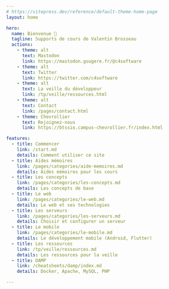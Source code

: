 ```yaml
---
# https://vitepress.dev/reference/default-theme-home-page
layout: home

hero:
  name: Bienvenue 👋
  tagline: Supports de cours de Valentin Brosseau
  actions:
    - theme: alt
      text: Mastodon
      link: https://mastodon.gougere.fr/@c4software
    - theme: alt
      text: Twitter
      link: https://twitter.com/c4software
    - theme: alt
      text: La veille du développeur
      link: /tp/veille/ressources.html
    - theme: alt
      text: Contact
      link: /pages/contact.html
    - theme: Chevrollier
      text: Rejoignez-nous
      link: https://btssio.campus-chevrollier.fr/index.html

features:
  - title: Commencer
    link: /start.md
    details: Comment utiliser ce site
  - title: Aides mémoires
    link: /pages/categories/aide-memoires.md
    details: Aides mémoires pour les cours
  - title: Les concepts
    link: /pages/categories/les-concepts.md
    details: Les concepts de base
  - title: Le web
    link: /pages/categories/le-web.md
    details: Le web et ses technologies
  - title: Les serveurs
    link: /pages/categories/les-serveurs.md
    details: Choisir et configurer un serveur
  - title: Le mobile
    link: /pages/categories/le-mobile.md
    details: Le développement mobile (Android, Flutter)
  - title: Les ressources
    link: /tp/veille/ressources.md
    details: Les ressources pour la veille
  - title: DAMP
    link: /cheatsheets/damp/index.md
    details: Docker, Apache, MySQL, PHP

---
```


